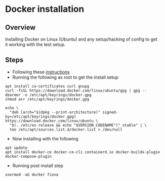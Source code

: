 # Docker installation

## Overview

Installing Docker on Linux (Ubuntu) and any setup/hacking of config to 
get it working with the test setup.


## Steps

* Following these [instructions](https://docs.docker.com/engine/install/ubuntu/)
* Running the following as root to get the install setup

```
apt install ca-certificates curl gnupg
curl -fsSL https://download.docker.com/linux/ubuntu/gpg | gpg --dearmor -o /etc/apt/keyrings/docker.gpg
chmod a+r /etc/apt/keyrings/docker.gpg

echo \
  "deb [arch="$(dpkg --print-architecture)" signed-by=/etc/apt/keyrings/docker.gpg] https://download.docker.com/linux/ubuntu \
  "$(. /etc/os-release && echo "$VERSION_CODENAME")" stable" | \
  tee /etc/apt/sources.list.d/docker.list > /dev/null
```

* Now installing with the following

```
apt update
apt install docker-ce docker-ce-cli containerd.io docker-buildx-plugin docker-compose-plugin
```

* Running post-install step

```
usermod -aG docker fiona
```



